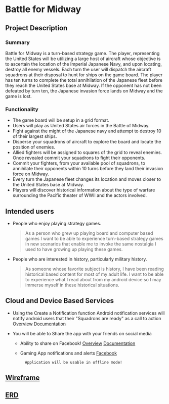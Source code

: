# Battle for Midway

## Project Description

### Summary

Battle for Midway is a turn-based strategy game. The player, representing the United States will be utilizing a large host of aircraft whose objective is to ascertain the location of the Imperial Japanese Navy, and upon locating, destroy all enemy vessels. Each turn the user will dispatch the aircraft squadrons at their disposal to hunt for ships on the game board. The player has ten turns to complete the total annihilation of the Japanese fleet before they reach the United States base at Midway. If the opponent has not been defeated by turn ten, the Japanese invasion force lands on Midway and the game is lost.


### Functionality

* The game board will be setup in a grid format.
* Users will play as United States air forces in the Battle of Midway.
* Fight against the might of the Japanese navy and attempt to destroy 10 of their largest ships.
* Disperse your squadrons of aircraft to explore the board and locate the position of enemies.
* Allied fighters will be assigned to squares of the grid to reveal enemies. Once revealed commit your squadrons to fight their opponents.
* Commit your fighters, from your available pool of squadrons, to annihilate their opponents within 10 turns before they land their invasion force on Midway.
* Every turn the Japanese fleet changes its location and moves closer to the United States base at Midway.
* Players will discover historical information about the type of warfare surrounding the Pacific theater of WWII and the actors involved.

## Intended users

* People who enjoy playing strategy games.

	> As a person who grew up playing board and computer based games I want to be able to experience turn-based strategy games in new scenarios that enable me to invoke the same nostalgia I used to have growing up playing these games.

* People who are interested in history, particularly military history.

	> As someone whose favorite subject is history, I have been reading historical based content for most of my adult life. I want to be able to experience what I read about from my android device so I may immerse myself in these historical situations.

    
## Cloud and Device Based Services

* Using the Create a Notification function Android notification services will notify android users that their "Squadrons are ready" as a call to action
[Overview](https://developer.android.com/docs)
[Documentation](https://developer.android.com/training/notify-user/build-notification#java)

* You will be able to Share the app with your friends on social media
	* Ability to share on Facebook!
	[Overview](https://developers.facebook.com/docs/sharing/overview)
	[Documentation](https://developers.facebook.com/products/sharing-facebook)
	* Gaming App notifications and alerts
	[Facebook](https://developers.facebook.com/docs/games/)

			Application will be usable in offline mode!


## [Wireframe](wireframe.md)



## [ERD](erd.md)
